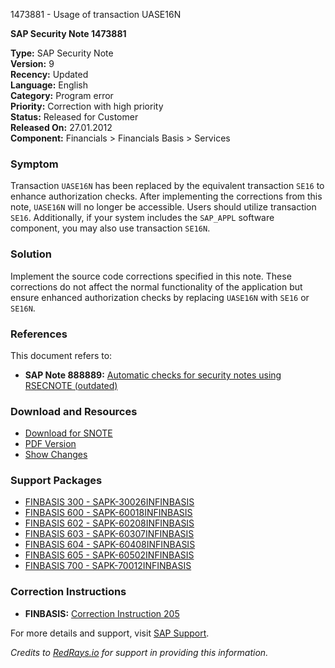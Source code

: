 1473881 - Usage of transaction UASE16N

**SAP Security Note 1473881**

**Type:** SAP Security Note  
**Version:** 9  
**Recency:** Updated  
**Language:** English  
**Category:** Program error  
**Priority:** Correction with high priority  
**Status:** Released for Customer  
**Released On:** 27.01.2012  
**Component:** Financials > Financials Basis > Services

### Symptom
Transaction `UASE16N` has been replaced by the equivalent transaction `SE16` to enhance authorization checks. After implementing the corrections from this note, `UASE16N` will no longer be accessible. Users should utilize transaction `SE16`. Additionally, if your system includes the `SAP_APPL` software component, you may also use transaction `SE16N`.

### Solution
Implement the source code corrections specified in this note. These corrections do not affect the normal functionality of the application but ensure enhanced authorization checks by replacing `UASE16N` with `SE16` or `SE16N`.

### References
This document refers to:
- **SAP Note 888889:** [Automatic checks for security notes using RSECNOTE (outdated)](https://me.sap.com/notes/888889)

### Download and Resources
- [Download for SNOTE](https://notesdownloads.sap.com/note/0040000008719232017)
- [PDF Version](https://userapps.support.sap.com/sap/support/sfm/notes/print/0001473881?language=en-US&token=44B3111AA1ACC541D61A37CA6BAB0498)
- [Show Changes](https://me.sap.com/notesLatestChanges/0001473881/E/diff)

### Support Packages
- [FINBASIS 300 - SAPK-30026INFINBASIS](https://me.sap.com/supportpackage/SAPK-30026INFINBASIS)
- [FINBASIS 600 - SAPK-60018INFINBASIS](https://me.sap.com/supportpackage/SAPK-60018INFINBASIS)
- [FINBASIS 602 - SAPK-60208INFINBASIS](https://me.sap.com/supportpackage/SAPK-60208INFINBASIS)
- [FINBASIS 603 - SAPK-60307INFINBASIS](https://me.sap.com/supportpackage/SAPK-60307INFINBASIS)
- [FINBASIS 604 - SAPK-60408INFINBASIS](https://me.sap.com/supportpackage/SAPK-60408INFINBASIS)
- [FINBASIS 605 - SAPK-60502INFINBASIS](https://me.sap.com/supportpackage/SAPK-60502INFINBASIS)
- [FINBASIS 700 - SAPK-70012INFINBASIS](https://me.sap.com/supportpackage/SAPK-70012INFINBASIS)

### Correction Instructions
- **FINBASIS:** [Correction Instruction 205](https://me.sap.com/corrins/0001473881/205)

For more details and support, visit [SAP Support](https://me.sap.com/).

*Credits to [RedRays.io](https://redrays.io) for support in providing this information.*